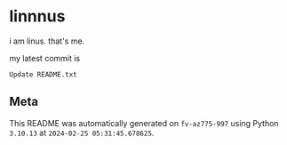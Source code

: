# linnnus

i am linus. that's me.

my latest commit is

```
Update README.txt
```

## Meta

This README was automatically generated on `fv-az775-997` using Python
`3.10.13` at `2024-02-25 05:31:45.678625`.
